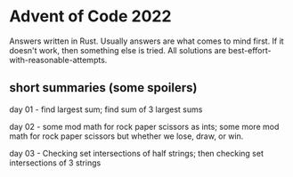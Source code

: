 # Advent of Code 2022

Answers written in Rust. Usually answers are what comes
to mind first. If it doesn't work, then something else is tried.
All solutions are best-effort-with-reasonable-attempts.

## short summaries (some spoilers)
day 01 - find largest sum; find sum of 3 largest sums

day 02 - some mod math for rock paper scissors as ints; some more mod math for rock paper scissors but whether we lose, draw, or win.

day 03 - Checking set intersections of half strings; then checking set intersections of 3 strings
